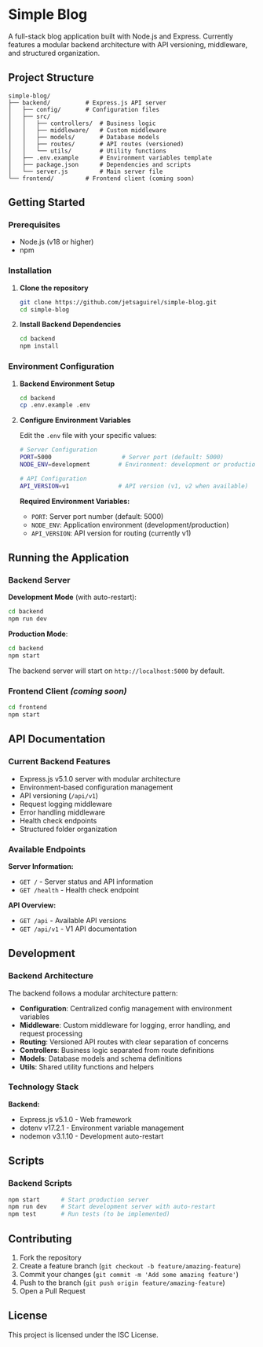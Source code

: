 # Simple Blog

A full-stack blog application built with Node.js and Express. Currently features a modular backend architecture with API versioning, middleware, and structured organization.

## Project Structure

```
simple-blog/
├── backend/          # Express.js API server
│   ├── config/       # Configuration files
│   ├── src/
│   │   ├── controllers/  # Business logic
│   │   ├── middleware/   # Custom middleware
│   │   ├── models/       # Database models
│   │   ├── routes/       # API routes (versioned)
│   │   └── utils/        # Utility functions
│   ├── .env.example      # Environment variables template
│   ├── package.json      # Dependencies and scripts
│   └── server.js         # Main server file
└── frontend/         # Frontend client (coming soon)
```

## Getting Started

### Prerequisites

- Node.js (v18 or higher)
- npm

### Installation

1. **Clone the repository**
   ```bash
   git clone https://github.com/jetsaguirel/simple-blog.git
   cd simple-blog
   ```

2. **Install Backend Dependencies**
   ```bash
   cd backend
   npm install
   ```

### Environment Configuration

1. **Backend Environment Setup**
   ```bash
   cd backend
   cp .env.example .env
   ```

2. **Configure Environment Variables**
   
   Edit the `.env` file with your specific values:
   ```bash
   # Server Configuration
   PORT=5000                    # Server port (default: 5000)
   NODE_ENV=development        # Environment: development or production
   
   # API Configuration
   API_VERSION=v1              # API version (v1, v2 when available)
   ```

   **Required Environment Variables:**
   - `PORT`: Server port number (default: 5000)
   - `NODE_ENV`: Application environment (development/production)
   - `API_VERSION`: API version for routing (currently v1)

## Running the Application

### Backend Server

**Development Mode** (with auto-restart):
```bash
cd backend
npm run dev
```

**Production Mode**:
```bash
cd backend
npm start
```

The backend server will start on `http://localhost:5000` by default.

### Frontend Client *(coming soon)*

```bash
cd frontend
npm start
```

## API Documentation

### Current Backend Features

- Express.js v5.1.0 server with modular architecture
- Environment-based configuration management
- API versioning (`/api/v1`)
- Request logging middleware
- Error handling middleware
- Health check endpoints
- Structured folder organization

### Available Endpoints

**Server Information:**
- `GET /` - Server status and API information
- `GET /health` - Health check endpoint

**API Overview:**
- `GET /api` - Available API versions
- `GET /api/v1` - V1 API documentation

## Development

### Backend Architecture

The backend follows a modular architecture pattern:

- **Configuration**: Centralized config management with environment variables
- **Middleware**: Custom middleware for logging, error handling, and request processing
- **Routing**: Versioned API routes with clear separation of concerns
- **Controllers**: Business logic separated from route definitions
- **Models**: Database models and schema definitions
- **Utils**: Shared utility functions and helpers

### Technology Stack

**Backend:**
- Express.js v5.1.0 - Web framework
- dotenv v17.2.1 - Environment variable management
- nodemon v3.1.10 - Development auto-restart

## Scripts

### Backend Scripts

```bash
npm start      # Start production server
npm run dev    # Start development server with auto-restart
npm test       # Run tests (to be implemented)
```

## Contributing

1. Fork the repository
2. Create a feature branch (`git checkout -b feature/amazing-feature`)
3. Commit your changes (`git commit -m 'Add some amazing feature'`)
4. Push to the branch (`git push origin feature/amazing-feature`)
5. Open a Pull Request

## License

This project is licensed under the ISC License.
